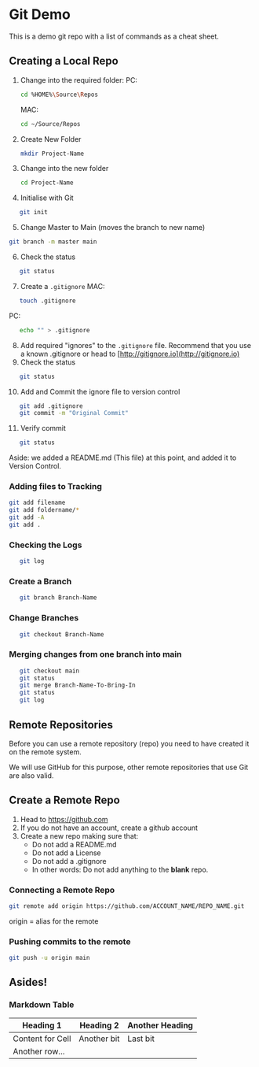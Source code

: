 # Git Demo

This is a demo git repo with a list 
of commands as a cheat sheet.

## Creating a Local Repo

1) Change into the required folder:
   PC:
   ```bash
   cd %HOME%\Source\Repos
   ```
   MAC:
   ```bash
   cd ~/Source/Repos
   ```

2) Create New Folder
    ```bash
   mkdir Project-Name
   ```
3) Change into the new folder
   ```bash
   cd Project-Name
   ``` 
4) Initialise with Git
```bash
   git init
```
5) Change Master to Main (moves the branch to new name)
```bash
git branch -m master main
```
6) Check the status
```bash
   git status
```   
7) Create a `.gitignore`
MAC:
```bash
   touch .gitignore
```
PC:
```bash
   echo "" > .gitignore
```
8) Add required "ignores" to the `.gitignore` file. Recommend that you use a known .gitignore 
   or head to [http://gitignore.io](http://gitignore.io)
9) Check the status
```bash
   git status
``` 
10) Add and Commit the ignore file to version control
```bash
   git add .gitignore
   git commit -m "Original Commit"
```
11) Verify commit
```bash
   git status
``` 
Aside: we added a README.md (This file) at this point, and added it to Version Control.

### Adding files to Tracking
```bash
git add filename
git add foldername/*
git add -A
git add .
```

### Checking the Logs
```bash
   git log
```

### Create a Branch
```bash
   git branch Branch-Name
```

### Change Branches
```bash
   git checkout Branch-Name
```

### Merging changes from one branch into main
```bash
   git checkout main
   git status
   git merge Branch-Name-To-Bring-In
   git status
   git log
```

## Remote Repositories
Before you can use a remote repository (repo) you need to have created it on the remote system.

We will use GitHub for this purpose, other remote repositories that use Git are also valid.

## Create a Remote Repo
1) Head to https://github.com
2) If you do not have an account, create a github account
3) Create a new repo making sure that:
   - Do not add a README.md
   - Do not add a License
   - Do not add a .gitignore
   - In other words: Do not add anything to the **blank** repo.

### Connecting a Remote Repo
```bash
git remote add origin https://github.com/ACCOUNT_NAME/REPO_NAME.git
```
origin = alias for the remote

### Pushing commits to the remote
```bash
git push -u origin main
```





## Asides!

### Markdown Table

| Heading 1 | Heading 2 | Another Heading |
|---|---|---|
|Content for Cell| Another bit | Last bit |
|Another row... | | |
